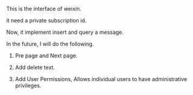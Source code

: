 This is the interface of weixin.

it need a private subscription id.

Now, it implement insert and query a message.

In the future, I will do the following.

1. Pre page and Next page.

2. Add delete text.

3. Add User Permissions, Allows individual users to have administrative privileges.
